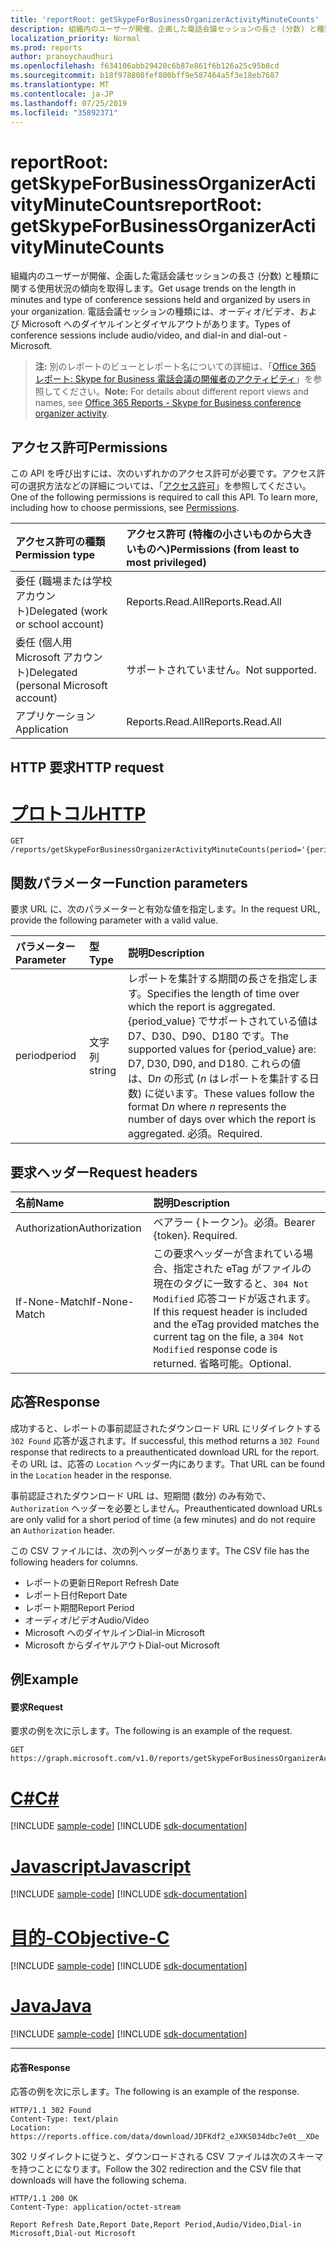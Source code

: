 ```yaml
---
title: 'reportRoot: getSkypeForBusinessOrganizerActivityMinuteCounts'
description: 組織内のユーザーが開催、企画した電話会議セッションの長さ (分数) と種類に関する使用状況の傾向を取得します。 電話会議セッションの種類には、オーディオ/ビデオ、および Microsoft へのダイヤルインとダイヤルアウトがあります。
localization_priority: Normal
ms.prod: reports
author: pranoychaudhuri
ms.openlocfilehash: f634106abb29420c6b87e861f6b126a25c95b8cd
ms.sourcegitcommit: b18f978808fef800bff9e587464a5f3e18eb7687
ms.translationtype: MT
ms.contentlocale: ja-JP
ms.lasthandoff: 07/25/2019
ms.locfileid: "35892371"
---
```

# <a name="reportroot-getskypeforbusinessorganizeractivityminutecounts"></a><span data-ttu-id="d2ef3-104">reportRoot: getSkypeForBusinessOrganizerActivityMinuteCounts</span><span class="sxs-lookup"><span data-stu-id="d2ef3-104">reportRoot: getSkypeForBusinessOrganizerActivityMinuteCounts</span></span>

<span data-ttu-id="d2ef3-105">組織内のユーザーが開催、企画した電話会議セッションの長さ (分数) と種類に関する使用状況の傾向を取得します。</span><span class="sxs-lookup"><span data-stu-id="d2ef3-105">Get usage trends on the length in minutes and type of conference sessions held and organized by users in your organization.</span></span> <span data-ttu-id="d2ef3-106">電話会議セッションの種類には、オーディオ/ビデオ、および Microsoft へのダイヤルインとダイヤルアウトがあります。</span><span class="sxs-lookup"><span data-stu-id="d2ef3-106">Types of conference sessions include audio/video, and dial-in and dial-out - Microsoft.</span></span>

> <span data-ttu-id="d2ef3-107">**注:** 別のレポートのビューとレポート名についての詳細は、「[Office 365 レポート: Skype for Business 電話会議の開催者のアクティビティ](https://support.office.com/client/Skype-for-Business-Online-conference-organized-activity-03a255d4-0e1d-4b24-b73d-7a62fae36254)」を参照してください。</span><span class="sxs-lookup"><span data-stu-id="d2ef3-107">**Note:** For details about different report views and names, see [Office 365 Reports - Skype for Business conference organizer activity](https://support.office.com/client/Skype-for-Business-Online-conference-organized-activity-03a255d4-0e1d-4b24-b73d-7a62fae36254).</span></span>

## <a name="permissions"></a><span data-ttu-id="d2ef3-108">アクセス許可</span><span class="sxs-lookup"><span data-stu-id="d2ef3-108">Permissions</span></span>

<span data-ttu-id="d2ef3-p103">この API を呼び出すには、次のいずれかのアクセス許可が必要です。アクセス許可の選択方法などの詳細については、「[アクセス許可](/graph/permissions-reference)」を参照してください。</span><span class="sxs-lookup"><span data-stu-id="d2ef3-p103">One of the following permissions is required to call this API. To learn more, including how to choose permissions, see [Permissions](/graph/permissions-reference).</span></span>

| <span data-ttu-id="d2ef3-111">アクセス許可の種類</span><span class="sxs-lookup"><span data-stu-id="d2ef3-111">Permission type</span></span>                        | <span data-ttu-id="d2ef3-112">アクセス許可 (特権の小さいものから大きいものへ)</span><span class="sxs-lookup"><span data-stu-id="d2ef3-112">Permissions (from least to most privileged)</span></span> |
| :------------------------------------- | :--------------------------------------- |
| <span data-ttu-id="d2ef3-113">委任 (職場または学校アカウント)</span><span class="sxs-lookup"><span data-stu-id="d2ef3-113">Delegated (work or school account)</span></span>     | <span data-ttu-id="d2ef3-114">Reports.Read.All</span><span class="sxs-lookup"><span data-stu-id="d2ef3-114">Reports.Read.All</span></span>                         |
| <span data-ttu-id="d2ef3-115">委任 (個人用 Microsoft アカウント)</span><span class="sxs-lookup"><span data-stu-id="d2ef3-115">Delegated (personal Microsoft account)</span></span> | <span data-ttu-id="d2ef3-116">サポートされていません。</span><span class="sxs-lookup"><span data-stu-id="d2ef3-116">Not supported.</span></span>                           |
| <span data-ttu-id="d2ef3-117">アプリケーション</span><span class="sxs-lookup"><span data-stu-id="d2ef3-117">Application</span></span>                            | <span data-ttu-id="d2ef3-118">Reports.Read.All</span><span class="sxs-lookup"><span data-stu-id="d2ef3-118">Reports.Read.All</span></span>                         |

## <a name="http-request"></a><span data-ttu-id="d2ef3-119">HTTP 要求</span><span class="sxs-lookup"><span data-stu-id="d2ef3-119">HTTP request</span></span>


# <a name="httptabhttp"></a>[<span data-ttu-id="d2ef3-120">プロトコル</span><span class="sxs-lookup"><span data-stu-id="d2ef3-120">HTTP</span></span>](#tab/http)
<!-- { "blockType": "ignored" } --> 

```http
GET /reports/getSkypeForBusinessOrganizerActivityMinuteCounts(period='{period_value}')
```

## <a name="function-parameters"></a><span data-ttu-id="d2ef3-121">関数パラメーター</span><span class="sxs-lookup"><span data-stu-id="d2ef3-121">Function parameters</span></span>

<span data-ttu-id="d2ef3-122">要求 URL に、次のパラメーターと有効な値を指定します。</span><span class="sxs-lookup"><span data-stu-id="d2ef3-122">In the request URL, provide the following parameter with a valid value.</span></span>

| <span data-ttu-id="d2ef3-123">パラメーター</span><span class="sxs-lookup"><span data-stu-id="d2ef3-123">Parameter</span></span> | <span data-ttu-id="d2ef3-124">型</span><span class="sxs-lookup"><span data-stu-id="d2ef3-124">Type</span></span>   | <span data-ttu-id="d2ef3-125">説明</span><span class="sxs-lookup"><span data-stu-id="d2ef3-125">Description</span></span>                              |
| :-------- | :----- | :--------------------------------------- |
| <span data-ttu-id="d2ef3-126">period</span><span class="sxs-lookup"><span data-stu-id="d2ef3-126">period</span></span>    | <span data-ttu-id="d2ef3-127">文字列</span><span class="sxs-lookup"><span data-stu-id="d2ef3-127">string</span></span> | <span data-ttu-id="d2ef3-128">レポートを集計する期間の長さを指定します。</span><span class="sxs-lookup"><span data-stu-id="d2ef3-128">Specifies the length of time over which the report is aggregated.</span></span> <span data-ttu-id="d2ef3-129">{period_value} でサポートされている値は D7、D30、D90、D180 です。</span><span class="sxs-lookup"><span data-stu-id="d2ef3-129">The supported values for {period_value} are: D7, D30, D90, and D180.</span></span> <span data-ttu-id="d2ef3-130">これらの値は、D*n* の形式 (*n* はレポートを集計する日数) に従います。</span><span class="sxs-lookup"><span data-stu-id="d2ef3-130">These values follow the format D*n* where *n* represents the number of days over which the report is aggregated.</span></span> <span data-ttu-id="d2ef3-131">必須。</span><span class="sxs-lookup"><span data-stu-id="d2ef3-131">Required.</span></span> |

## <a name="request-headers"></a><span data-ttu-id="d2ef3-132">要求ヘッダー</span><span class="sxs-lookup"><span data-stu-id="d2ef3-132">Request headers</span></span>

| <span data-ttu-id="d2ef3-133">名前</span><span class="sxs-lookup"><span data-stu-id="d2ef3-133">Name</span></span>          | <span data-ttu-id="d2ef3-134">説明</span><span class="sxs-lookup"><span data-stu-id="d2ef3-134">Description</span></span>                              |
| :------------ | :--------------------------------------- |
| <span data-ttu-id="d2ef3-135">Authorization</span><span class="sxs-lookup"><span data-stu-id="d2ef3-135">Authorization</span></span> | <span data-ttu-id="d2ef3-p105">ベアラー {トークン}。必須。</span><span class="sxs-lookup"><span data-stu-id="d2ef3-p105">Bearer {token}. Required.</span></span>                |
| <span data-ttu-id="d2ef3-138">If-None-Match</span><span class="sxs-lookup"><span data-stu-id="d2ef3-138">If-None-Match</span></span> | <span data-ttu-id="d2ef3-139">この要求ヘッダーが含まれている場合、指定された eTag がファイルの現在のタグに一致すると、`304 Not Modified` 応答コードが返されます。</span><span class="sxs-lookup"><span data-stu-id="d2ef3-139">If this request header is included and the eTag provided matches the current tag on the file, a `304 Not Modified` response code is returned.</span></span> <span data-ttu-id="d2ef3-140">省略可能。</span><span class="sxs-lookup"><span data-stu-id="d2ef3-140">Optional.</span></span> |

## <a name="response"></a><span data-ttu-id="d2ef3-141">応答</span><span class="sxs-lookup"><span data-stu-id="d2ef3-141">Response</span></span>

<span data-ttu-id="d2ef3-142">成功すると、レポートの事前認証されたダウンロード URL にリダイレクトする `302 Found` 応答が返されます。</span><span class="sxs-lookup"><span data-stu-id="d2ef3-142">If successful, this method returns a `302 Found` response that redirects to a preauthenticated download URL for the report.</span></span> <span data-ttu-id="d2ef3-143">その URL は、応答の `Location` ヘッダー内にあります。</span><span class="sxs-lookup"><span data-stu-id="d2ef3-143">That URL can be found in the `Location` header in the response.</span></span>

<span data-ttu-id="d2ef3-144">事前認証されたダウンロード URL は、短期間 (数分) のみ有効で、`Authorization` ヘッダーを必要としません。</span><span class="sxs-lookup"><span data-stu-id="d2ef3-144">Preauthenticated download URLs are only valid for a short period of time (a few minutes) and do not require an `Authorization` header.</span></span>

<span data-ttu-id="d2ef3-145">この CSV ファイルには、次の列ヘッダーがあります。</span><span class="sxs-lookup"><span data-stu-id="d2ef3-145">The CSV file has the following headers for columns.</span></span>

- <span data-ttu-id="d2ef3-146">レポートの更新日</span><span class="sxs-lookup"><span data-stu-id="d2ef3-146">Report Refresh Date</span></span>
- <span data-ttu-id="d2ef3-147">レポート日付</span><span class="sxs-lookup"><span data-stu-id="d2ef3-147">Report Date</span></span>
- <span data-ttu-id="d2ef3-148">レポート期間</span><span class="sxs-lookup"><span data-stu-id="d2ef3-148">Report Period</span></span>
- <span data-ttu-id="d2ef3-149">オーディオ/ビデオ</span><span class="sxs-lookup"><span data-stu-id="d2ef3-149">Audio/Video</span></span>
- <span data-ttu-id="d2ef3-150">Microsoft へのダイヤルイン</span><span class="sxs-lookup"><span data-stu-id="d2ef3-150">Dial-in Microsoft</span></span>
- <span data-ttu-id="d2ef3-151">Microsoft からダイヤルアウト</span><span class="sxs-lookup"><span data-stu-id="d2ef3-151">Dial-out Microsoft</span></span>

## <a name="example"></a><span data-ttu-id="d2ef3-152">例</span><span class="sxs-lookup"><span data-stu-id="d2ef3-152">Example</span></span>

#### <a name="request"></a><span data-ttu-id="d2ef3-153">要求</span><span class="sxs-lookup"><span data-stu-id="d2ef3-153">Request</span></span>

<span data-ttu-id="d2ef3-154">要求の例を次に示します。</span><span class="sxs-lookup"><span data-stu-id="d2ef3-154">The following is an example of the request.</span></span>

<!--{
  "blockType": "request",
  "isComposable": true,
  "name": "reportroot_getskypeforbusinessorganizeractivityminutecounts"
}-->

```http
GET https://graph.microsoft.com/v1.0/reports/getSkypeForBusinessOrganizerActivityMinuteCounts(period='D7')
```
# <a name="ctabcsharp"></a>[<span data-ttu-id="d2ef3-155">C#</span><span class="sxs-lookup"><span data-stu-id="d2ef3-155">C#</span></span>](#tab/csharp)
[!INCLUDE [sample-code](../includes/snippets/csharp/reportroot-getskypeforbusinessorganizeractivityminutecounts-csharp-snippets.md)]
[!INCLUDE [sdk-documentation](../includes/snippets/snippets-sdk-documentation-link.md)]

# <a name="javascripttabjavascript"></a>[<span data-ttu-id="d2ef3-156">Javascript</span><span class="sxs-lookup"><span data-stu-id="d2ef3-156">Javascript</span></span>](#tab/javascript)
[!INCLUDE [sample-code](../includes/snippets/javascript/reportroot-getskypeforbusinessorganizeractivityminutecounts-javascript-snippets.md)]
[!INCLUDE [sdk-documentation](../includes/snippets/snippets-sdk-documentation-link.md)]

# <a name="objective-ctabobjc"></a>[<span data-ttu-id="d2ef3-157">目的-C</span><span class="sxs-lookup"><span data-stu-id="d2ef3-157">Objective-C</span></span>](#tab/objc)
[!INCLUDE [sample-code](../includes/snippets/objc/reportroot-getskypeforbusinessorganizeractivityminutecounts-objc-snippets.md)]
[!INCLUDE [sdk-documentation](../includes/snippets/snippets-sdk-documentation-link.md)]

# <a name="javatabjava"></a>[<span data-ttu-id="d2ef3-158">Java</span><span class="sxs-lookup"><span data-stu-id="d2ef3-158">Java</span></span>](#tab/java)
[!INCLUDE [sample-code](../includes/snippets/java/reportroot-getskypeforbusinessorganizeractivityminutecounts-java-snippets.md)]
[!INCLUDE [sdk-documentation](../includes/snippets/snippets-sdk-documentation-link.md)]

---


#### <a name="response"></a><span data-ttu-id="d2ef3-159">応答</span><span class="sxs-lookup"><span data-stu-id="d2ef3-159">Response</span></span>

<span data-ttu-id="d2ef3-160">応答の例を次に示します。</span><span class="sxs-lookup"><span data-stu-id="d2ef3-160">The following is an example of the response.</span></span>

<!-- {
  "blockType": "response",
  "truncated": true,
  "@odata.type": "microsoft.graph.report"
} -->

```http
HTTP/1.1 302 Found
Content-Type: text/plain
Location: https://reports.office.com/data/download/JDFKdf2_eJXKS034dbc7e0t__XDe
```

<span data-ttu-id="d2ef3-161">302 リダイレクトに従うと、ダウンロードされる CSV ファイルは次のスキーマを持つことになります。</span><span class="sxs-lookup"><span data-stu-id="d2ef3-161">Follow the 302 redirection and the CSV file that downloads will have the following schema.</span></span>

<!-- { "blockType": "ignored" } --> 

```http
HTTP/1.1 200 OK
Content-Type: application/octet-stream

Report Refresh Date,Report Date,Report Period,Audio/Video,Dial-in Microsoft,Dial-out Microsoft
```
<!-- uuid: 8fcb5dbc-d5aa-4681-8e31-b001d5168d79 
2015-10-25 14:57:30 UTC -->
<!-- {
  "type": "#page.annotation",
  "description": "Example",
  "keywords": "",
  "section": "documentation",
  "tocPath": "",
  "suppressions": [
  ]
}-->
